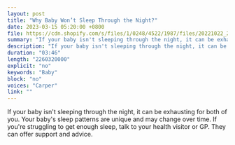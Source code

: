 ```yaml
---
layout: post
title: "Why Baby Won’t Sleep Through the Night?"
date: 2023-03-15 05:20:00 +0800
file: https://cdn.shopify.com/s/files/1/0248/4522/1987/files/20221022_2.mp3?v=1666400425
summary: "If your baby isn't sleeping through the night, it can be exhausting for both of you. Your baby's sleep patterns are unique and may change over time. If you're struggling to get enough sleep, talk to your health visitor or GP. They can offer support and advice."
description: "If your baby isn't sleeping through the night, it can be exhausting for both of you. Your baby's sleep patterns are unique and may change over time. If you're struggling to get enough sleep, talk to your health visitor or GP. They can offer support and advice."
duration: "03:46"
length: "2260320000"
explicit: "no"
keywords: "Baby"
block: "no"
voices: "Carper"
link: ""
---
```


If your baby isn't sleeping through the night, it can be exhausting for both of you. Your baby's sleep patterns are unique and may change over time. If you're struggling to get enough sleep, talk to your health visitor or GP. They can offer support and advice.
